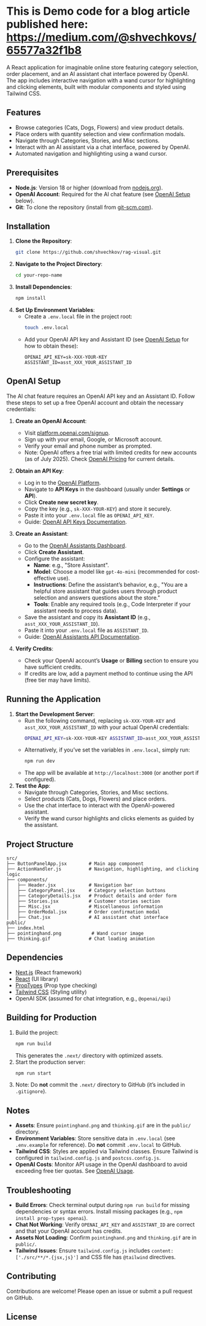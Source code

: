 

# This is Demo code for a blog article published here: https://medium.com/@shvechkovs/65577a32f1b8


A React application for imaginable online store featuring category selection, order placement, and an AI assistant chat interface powered by OpenAI. The app includes interactive navigation with a wand cursor for highlighting and clicking elements, built with modular components and styled using Tailwind CSS.

## Features
- Browse categories (Cats, Dogs, Flowers) and view product details.
- Place orders with quantity selection and view confirmation modals.
- Navigate through Categories, Stories, and Misc sections.
- Interact with an AI assistant via a chat interface, powered by OpenAI.
- Automated navigation and highlighting using a wand cursor.

## Prerequisites
- **Node.js**: Version 18 or higher (download from [nodejs.org](https://nodejs.org/)).
- **OpenAI Account**: Required for the AI chat feature (see [OpenAI Setup](#openai-setup) below).
- **Git**: To clone the repository (install from [git-scm.com](https://git-scm.com/)).

## Installation
1. **Clone the Repository**:
   ```bash
   git clone https://github.com/shvechkov/rag-visual.git
   ```
2. **Navigate to the Project Directory**:
   ```bash
   cd your-repo-name
   ```
3. **Install Dependencies**:
   ```bash
   npm install
   ```
4. **Set Up Environment Variables**:
   - Create a `.env.local` file in the project root:
     ```bash
     touch .env.local
     ```
   - Add your OpenAI API key and Assistant ID (see [OpenAI Setup](#openai-setup) for how to obtain these):
     ```env
     OPENAI_API_KEY=sk-XXX-YOUR-KEY
     ASSISTANT_ID=asst_XXX_YOUR_ASSISTANT_ID
     ```

## OpenAI Setup
The AI chat feature requires an OpenAI API key and an Assistant ID. Follow these steps to set up a free OpenAI account and obtain the necessary credentials:

1. **Create an OpenAI Account**:
   - Visit [platform.openai.com/signup](https://platform.openai.com/signup).
   - Sign up with your email, Google, or Microsoft account.
   - Verify your email and phone number as prompted.
   - Note: OpenAI offers a free trial with limited credits for new accounts (as of July 2025). Check [OpenAI Pricing](https://openai.com/pricing) for current details.

2. **Obtain an API Key**:
   - Log in to the [OpenAI Platform](https://platform.openai.com/).
   - Navigate to **API Keys** in the dashboard (usually under **Settings** or **API**).
   - Click **Create new secret key**.
   - Copy the key (e.g., `sk-XXX-YOUR-KEY`) and store it securely.
   - Paste it into your `.env.local` file as `OPENAI_API_KEY`.
   - Guide: [OpenAI API Keys Documentation](https://platform.openai.com/docs/api-reference/authentication).

3. **Create an Assistant**:
   - Go to the [OpenAI Assistants Dashboard](https://platform.openai.com/assistants).
   - Click **Create Assistant**.
   - Configure the assistant:
     - **Name**: e.g., "Store Assistant".
     - **Model**: Choose a model like `gpt-4o-mini` (recommended for cost-effective use).
     - **Instructions**: Define the assistant’s behavior, e.g., "You are a helpful store assistant that guides users through product selection and answers questions about the store."
     - **Tools**: Enable any required tools (e.g., Code Interpreter if your assistant needs to process data).
   - Save the assistant and copy its **Assistant ID** (e.g., `asst_XXX_YOUR_ASSISTANT_ID`).
   - Paste it into your `.env.local` file as `ASSISTANT_ID`.
   - Guide: [OpenAI Assistants API Documentation](https://platform.openai.com/docs/assistants/overview).

4. **Verify Credits**:
   - Check your OpenAI account’s **Usage** or **Billing** section to ensure you have sufficient credits.
   - If credits are low, add a payment method to continue using the API (free tier may have limits).

## Running the Application
1. **Start the Development Server**:
   - Run the following command, replacing `sk-XXX-YOUR-KEY` and `asst_XXX_YOUR_ASSISTANT_ID` with your actual OpenAI credentials:
     ```bash
     OPENAI_API_KEY=sk-XXX-YOUR-KEY ASSISTANT_ID=asst_XXX_YOUR_ASSISTANT_ID npm run dev
     ```
   - Alternatively, if you’ve set the variables in `.env.local`, simply run:
     ```bash
     npm run dev
     ```
   - The app will be available at `http://localhost:3000` (or another port if configured).
2. **Test the App**:
   - Navigate through Categories, Stories, and Misc sections.
   - Select products (Cats, Dogs, Flowers) and place orders.
   - Use the chat interface to interact with the OpenAI-powered assistant.
   - Verify the wand cursor highlights and clicks elements as guided by the assistant.

## Project Structure
```
src/
├── ButtonPanelApp.jsx        # Main app component
├── ActionHandler.js          # Navigation, highlighting, and clicking logic
├── components/
│   ├── Header.jsx            # Navigation bar
│   ├── CategoryPanel.jsx     # Category selection buttons
│   ├── CategoryDetails.jsx   # Product details and order form
│   ├── Stories.jsx           # Customer stories section
│   ├── Misc.jsx              # Miscellaneous information
│   ├── OrderModal.jsx        # Order confirmation modal
│   ├── Chat.jsx              # AI assistant chat interface
public/
├── index.html
├── pointinghand.png           # Wand cursor image
├── thinking.gif              # Chat loading animation
```

## Dependencies
- [Next.js](https://nextjs.org/) (React framework)
- [React](https://react.dev/) (UI library)
- [PropTypes](https://www.npmjs.com/package/prop-types) (Prop type checking)
- [Tailwind CSS](https://tailwindcss.com/) (Styling utility)
- OpenAI SDK (assumed for chat integration, e.g., `@openai/api`)

## Building for Production
1. Build the project:
   ```bash
   npm run build
   ```
   This generates the `.next/` directory with optimized assets.
2. Start the production server:
   ```bash
   npm run start
   ```
3. Note: Do **not** commit the `.next/` directory to GitHub (it’s included in `.gitignore`).

## Notes
- **Assets**: Ensure `pointinghand.png` and `thinking.gif` are in the `public/` directory.
- **Environment Variables**: Store sensitive data in `.env.local` (see `.env.example` for reference). Do **not** commit `.env.local` to GitHub.
- **Tailwind CSS**: Styles are applied via Tailwind classes. Ensure Tailwind is configured in `tailwind.config.js` and `postcss.config.js`.
- **OpenAI Costs**: Monitor API usage in the OpenAI dashboard to avoid exceeding free tier quotas. See [OpenAI Usage](https://platform.openai.com/usage).

## Troubleshooting
- **Build Errors**: Check terminal output during `npm run build` for missing dependencies or syntax errors. Install missing packages (e.g., `npm install prop-types openai`).
- **Chat Not Working**: Verify `OPENAI_API_KEY` and `ASSISTANT_ID` are correct and that your OpenAI account has credits.
- **Assets Not Loading**: Confirm `pointinghand.png` and `thinking.gif` are in `public/`.
- **Tailwind Issues**: Ensure `tailwind.config.js` includes `content: ['./src/**/*.{jsx,js}']` and CSS file has `@tailwind` directives.

## Contributing
Contributions are welcome! Please open an issue or submit a pull request on GitHub.

## License

